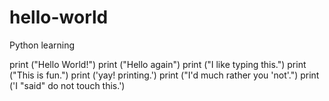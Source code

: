 # hello-world
Python learning

print ("Hello World!")
print ("Hello again")
print ("I like typing this.")
print ("This is fun.")
print ('yay! printing.')
print ("I'd much rather you 'not'.")
print ('I "said" do not touch this.')
